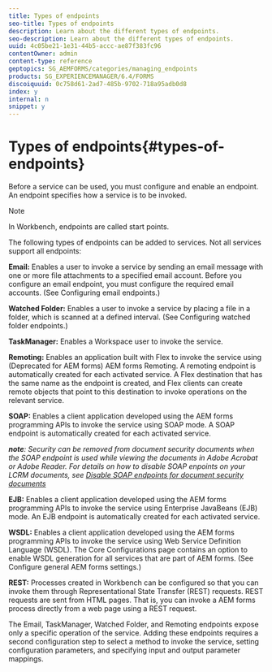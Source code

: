 ```yaml
---
title: Types of endpoints
seo-title: Types of endpoints
description: Learn about the different types of endpoints.
seo-description: Learn about the different types of endpoints.
uuid: 4c05be21-1e31-44b5-accc-ae87f383fc96
contentOwner: admin
content-type: reference
geptopics: SG_AEMFORMS/categories/managing_endpoints
products: SG_EXPERIENCEMANAGER/6.4/FORMS
discoiquuid: 0c758d61-2ad7-485b-9702-718a95adb0d8
index: y
internal: n
snippet: y
---
```


# Types of endpoints{#types-of-endpoints}

Before a service can be used, you must configure and enable an endpoint. An endpoint specifies how a service is to be invoked.

>[!NOTE]
>
>In Workbench, endpoints are called start points.

The following types of endpoints can be added to services. Not all services support all endpoints:

**Email:** Enables a user to invoke a service by sending an email message with one or more file attachments to a specified email account. Before you configure an email endpoint, you must configure the required email accounts. (See Configuring email endpoints.)

**Watched Folder:** Enables a user to invoke a service by placing a file in a folder, which is scanned at a defined interval. (See Configuring watched folder endpoints.)

**TaskManager:** Enables a Workspace user to invoke the service.

**Remoting:** Enables an application built with Flex to invoke the service using (Deprecated for AEM forms) AEM forms Remoting. A remoting endpoint is automatically created for each activated service. A Flex destination that has the same name as the endpoint is created, and Flex clients can create remote objects that point to this destination to invoke operations on the relevant service.

**SOAP:** Enables a client application developed using the AEM forms programming APIs to invoke the service using SOAP mode. A SOAP endpoint is automatically created for each activated service.

***note**: Security can be removed from document security documents when the SOAP endpoint is used while viewing the documents in Adobe Acrobat or Adobe Reader. For details on how to disable SOAP enpoints on your LCRM documents, see [Disable SOAP endpoints for document security documents](../../../forms/using/admin-help/configuring-client-server-options.md#disable-soap-endpoints-for-document-security-documents)*

**EJB:** Enables a client application developed using the AEM forms programming APIs to invoke the service using Enterprise JavaBeans (EJB) mode. An EJB endpoint is automatically created for each activated service.

**WSDL:** Enables a client application developed using the AEM forms programming APIs to invoke the service using Web Service Definition Language (WSDL). The Core Configurations page contains an option to enable WSDL generation for all services that are part of AEM forms. (See Configure general AEM forms settings.)

**REST:** Processes created in Workbench can be configured so that you can invoke them through Representational State Transfer (REST) requests. REST requests are sent from HTML pages. That is, you can invoke a AEM forms process directly from a web page using a REST request.

The Email, TaskManager, Watched Folder, and Remoting endpoints expose only a specific operation of the service. Adding these endpoints requires a second configuration step to select a method to invoke the service, setting configuration parameters, and specifying input and output parameter mappings. 
